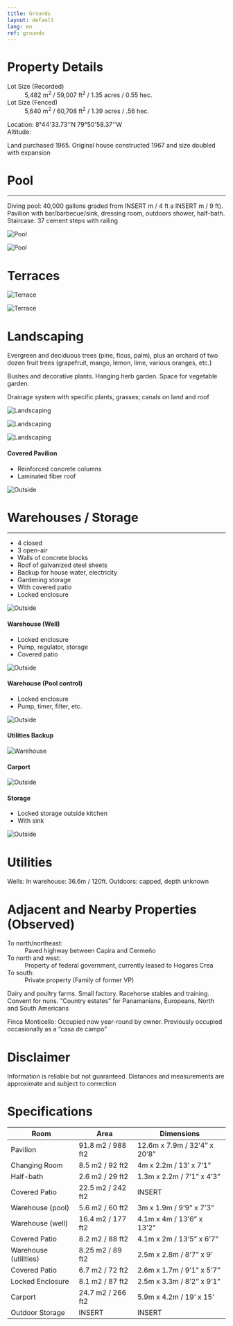 ```yaml
---
title: Grounds
layout: default
lang: en
ref: grounds
---
```



# Property Details
<dl>

<dt>Lot Size (Recorded)</dt>
<dd>5,482 m<sup>2</sup> / 59,007 ft<sup>2</sup> / 1.35 acres / 0.55 hec.</dd>

<dt>Lot Size (Fenced)</dt>
<dd>5,640 m<sup>2</sup> / 60,708 ft<sup>2</sup> / 1.39 acres / .56 hec.</dd>

</dl>

Location: 8°44'33.73''N 79°50'58.37''W  
Altitude:

Land purchased 1965. Original house constructed 1967 and size doubled with expansion




# Pool
---

Diving pool: 40,000 gallons graded from INSERT m / 4 ft a INSERT m / 9 ft). Pavilion with bar/barbecue/sink, dressing room, outdoors shower, half-bath. Staircase: 37 cement steps with railing

![Pool](/assets/img/pool1.jpeg)

![Pool](/assets/img/pool2.jpg)

# Terraces

![Terrace](/assets/img/terrace1.jpg)

![Terrace](/assets/img/terrace2.jpg)


# Landscaping

Evergreen and deciduous trees (pine, ficus, palm), plus an orchard of two dozen fruit trees (grapefruit, mango, lemon, lime, various oranges, etc.)

Bushes and decorative plants. Hanging herb garden. Space for vegetable garden.

Drainage system with specific plants, grasses; canals on land and roof

![Landscaping](/assets/img/landscaping1.jpg)

![Landscaping](/assets/img/landscaping2.jpeg)

![Landscaping](/assets/img/landscaping3.jpg)



#### Covered Pavilion
* Reinforced concrete columns
* Laminated fiber roof

![Outside](/assets/img/storage2.jpeg)



# Warehouses / Storage
---

* 4 closed
* 3 open-air
* Walls of concrete blocks
* Roof of galvanized steel sheets
* Backup for house water, electricity
* Gardening storage  
* With covered patio
* Locked enclosure

![Outside](/assets/img/warehouse2.jpeg)

#### Warehouse (Well)
* Locked enclosure
* Pump, regulator, storage
* Covered patio

![Outside](/assets/img/warehouse.jpg)

#### Warehouse (Pool control)
* Locked enclosure
* Pump, timer, filter, etc.

![Outside](/assets/img/warehouseSide.jpeg)


#### Utilities Backup

![Warehouse](/assets/img/warehouse3.jpeg)

#### Carport

![Outside](/assets/img/car.jpg)

#### Storage
* Locked storage outside kitchen
* With sink

![Outside](/assets/img/storage.jpg)




# Utilities  

Wells:  In warehouse: 36.6m / 120ft.  Outdoors: capped, depth unknown

# Adjacent and Nearby Properties (Observed)
<dl>

<dt>To north/northeast:</dt>
<dd>Paved highway between Capira and Cermeño</dd>

<dt>To north and west:</dt>
<dd>Property of federal government, currently leased to Hogares Crea</dd>

<dt>To south:</dt>
<dd>Private property (Family of former VP)  </dd>


</dl>


Dairy and poultry farms. Small factory. Racehorse stables and training. Convent for nuns. “Country estates” for Panamanians, Europeans, North and South Americans

Finca Monticello: Occupied now year-round by owner. Previously occupied occasionally as a “casa de campo”

# Disclaimer  

Information is reliable but not guaranteed. Distances and measurements are approximate and subject to correction





# Specifications

| Room | Area | Dimensions |
|-|-|-|
| Pavilion | 91.8 m2 / 988 ft2 | 12.6m x 7.9m / 32’4” x 20’8” |
| Changing Room | 8.5 m2 / 92 ft2 | 4m x 2.2m / 13’ x 7’1"  |
| Half-bath | 2.6 m2 / 29 ft2 | 1.3m x 2.2m / 7’1” x 4’3” |
| Covered Patio | 22.5 m2 /  242 ft2 | INSERT |
| Warehouse (pool) | 5.6 m2 / 60 ft2 | 3m x 1.9m / 9’9” x 7’3” |
| Warehouse (well) | 16.4 m2 / 177 ft2 | 4.1m x 4m / 13’6” x 13’2” |
| Covered Patio | 8.2 m2 / 88 ft2 | 4.1m x 2m / 13’5” x 6’7” |
| Warehouse (utilities) | 8.25 m2 / 89 ft2 | 2.5m x 2.8m / 8’7” x 9’ |
| Covered Patio | 6.7 m2 / 72 ft2 | 2.6m x 1.7m / 9’1” x 5’7” |
| Locked Enclosure | 8.1 m2 / 87 ft2 | 2.5m x 3.3m / 8’2” x 9’1” |
| Carport | 24.7 m2 / 266 ft2 | 5.9m x 4.2m  / 19’ x 15’ |
| Outdoor Storage | INSERT | INSERT |
